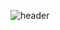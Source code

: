 ![header](https://capsule-render.vercel.app/api?type=waving&color=gradient&customColorList=0,2,2,5,30&height=250&section=header&text=Jiyeong's%20Github&&fontColor=ffffff&fontSize=40&fontAlignY=45&desc=FrontEnd%20Developer)
